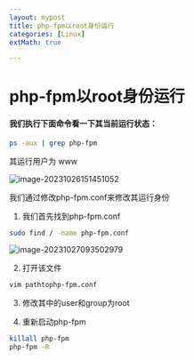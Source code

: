 ```yaml
---
layout: mypost
title: php-fpm以root身份运行
categories: [Linux]
extMath: true

---
```


# php-fpm以root身份运行

#### 我们执行下面命令看一下其当前运行状态：

```bash
ps -aux | grep php-fpm
```

其运行用户为 www

![image-20231026151451052](https://bear-iot-c-test.oss-cn-shenzhen.aliyuncs.com/biji/202310261515329.png)

我们通过修改php-fpm.conf来修改其运行身份

1. 我们首先找到php-fpm.conf

```bash
sudo find / -name php-fpm.conf  
```

![image-20231027093502979](https://bear-iot-c-test.oss-cn-shenzhen.aliyuncs.com/biji/202310270935165.png)

2. 打开该文件

```bash
vim pathtophp-fpm.conf
```

3. 修改其中的user和group为root

4. 重新启动php-fpm

```bash
killall php-fpm
php-fpm -R
```